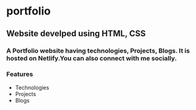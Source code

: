 # portfolio

## Website develped using HTML, CSS 

### A Portfolio website having technologies, Projects, Blogs. It is hosted on Netlify.You can also connect with me socially.

### Features
- Technologies
- Projects
- Blogs
